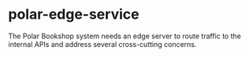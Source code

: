 # polar-edge-service
The Polar Bookshop system needs an edge server to route traffic to the internal APIs and address several cross-cutting concerns.
